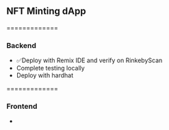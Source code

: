 ## **NFT Minting dApp**
=============
### **Backend**

- ✅Deploy with Remix IDE and verify on RinkebyScan
- Complete testing locally
- Deploy with hardhat

=============

### **Frontend**

-
